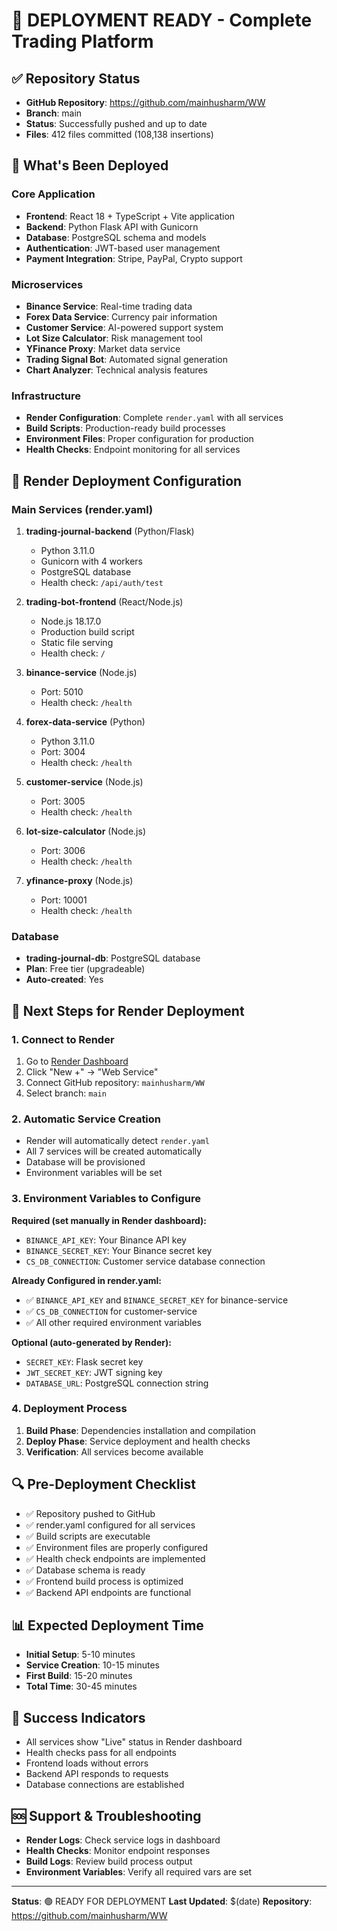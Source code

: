 # 🚀 DEPLOYMENT READY - Complete Trading Platform

## ✅ Repository Status
- **GitHub Repository**: https://github.com/mainhusharm/WW
- **Branch**: main
- **Status**: Successfully pushed and up to date
- **Files**: 412 files committed (108,138 insertions)

## 🎯 What's Been Deployed

### Core Application
- **Frontend**: React 18 + TypeScript + Vite application
- **Backend**: Python Flask API with Gunicorn
- **Database**: PostgreSQL schema and models
- **Authentication**: JWT-based user management
- **Payment Integration**: Stripe, PayPal, Crypto support

### Microservices
- **Binance Service**: Real-time trading data
- **Forex Data Service**: Currency pair information
- **Customer Service**: AI-powered support system
- **Lot Size Calculator**: Risk management tool
- **YFinance Proxy**: Market data service
- **Trading Signal Bot**: Automated signal generation
- **Chart Analyzer**: Technical analysis features

### Infrastructure
- **Render Configuration**: Complete `render.yaml` with all services
- **Build Scripts**: Production-ready build processes
- **Environment Files**: Proper configuration for production
- **Health Checks**: Endpoint monitoring for all services

## 🔧 Render Deployment Configuration

### Main Services (render.yaml)
1. **trading-journal-backend** (Python/Flask)
   - Python 3.11.0
   - Gunicorn with 4 workers
   - PostgreSQL database
   - Health check: `/api/auth/test`

2. **trading-bot-frontend** (React/Node.js)
   - Node.js 18.17.0
   - Production build script
   - Static file serving
   - Health check: `/`

3. **binance-service** (Node.js)
   - Port: 5010
   - Health check: `/health`

4. **forex-data-service** (Python)
   - Python 3.11.0
   - Port: 3004
   - Health check: `/health`

5. **customer-service** (Node.js)
   - Port: 3005
   - Health check: `/health`

6. **lot-size-calculator** (Node.js)
   - Port: 3006
   - Health check: `/health`

7. **yfinance-proxy** (Node.js)
   - Port: 10001
   - Health check: `/health`

### Database
- **trading-journal-db**: PostgreSQL database
- **Plan**: Free tier (upgradeable)
- **Auto-created**: Yes

## 🚀 Next Steps for Render Deployment

### 1. Connect to Render
1. Go to [Render Dashboard](https://dashboard.render.com)
2. Click "New +" → "Web Service"
3. Connect GitHub repository: `mainhusharm/WW`
4. Select branch: `main`

### 2. Automatic Service Creation
- Render will automatically detect `render.yaml`
- All 7 services will be created automatically
- Database will be provisioned
- Environment variables will be set

### 3. Environment Variables to Configure
**Required (set manually in Render dashboard):**
- `BINANCE_API_KEY`: Your Binance API key
- `BINANCE_SECRET_KEY`: Your Binance secret key
- `CS_DB_CONNECTION`: Customer service database connection

**Already Configured in render.yaml:**
- ✅ `BINANCE_API_KEY` and `BINANCE_SECRET_KEY` for binance-service
- ✅ `CS_DB_CONNECTION` for customer-service
- ✅ All other required environment variables

**Optional (auto-generated by Render):**
- `SECRET_KEY`: Flask secret key
- `JWT_SECRET_KEY`: JWT signing key
- `DATABASE_URL`: PostgreSQL connection string

### 4. Deployment Process
1. **Build Phase**: Dependencies installation and compilation
2. **Deploy Phase**: Service deployment and health checks
3. **Verification**: All services become available

## 🔍 Pre-Deployment Checklist

- ✅ Repository pushed to GitHub
- ✅ render.yaml configured for all services
- ✅ Build scripts are executable
- ✅ Environment files are properly configured
- ✅ Health check endpoints are implemented
- ✅ Database schema is ready
- ✅ Frontend build process is optimized
- ✅ Backend API endpoints are functional

## 📊 Expected Deployment Time
- **Initial Setup**: 5-10 minutes
- **Service Creation**: 10-15 minutes
- **First Build**: 15-20 minutes
- **Total Time**: 30-45 minutes

## 🎉 Success Indicators
- All services show "Live" status in Render dashboard
- Health checks pass for all endpoints
- Frontend loads without errors
- Backend API responds to requests
- Database connections are established

## 🆘 Support & Troubleshooting
- **Render Logs**: Check service logs in dashboard
- **Health Checks**: Monitor endpoint responses
- **Build Logs**: Review build process output
- **Environment Variables**: Verify all required vars are set

---
**Status**: 🟢 READY FOR DEPLOYMENT
**Last Updated**: $(date)
**Repository**: https://github.com/mainhusharm/WW
